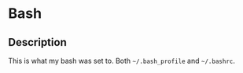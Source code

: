 # Bash

## Description 

This is what my bash was set to.  Both `~/.bash_profile` and `~/.bashrc`.


